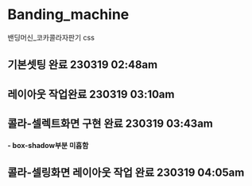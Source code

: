 # Banding_machine
밴딩머신_코카콜라자판기 css

## 기본셋팅 완료 230319 02:48am

## 레이아웃 작업완료 230319 03:10am

## 콜라-셀렉트화면 구현 완료 230319 03:43am 
#### - box-shadow부분 미흡함

## 콜라-셀링화면 레이아웃 작업 완료 230319 04:05am
